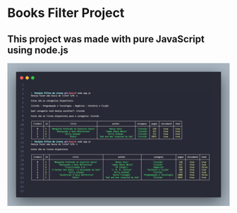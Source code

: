 # Books Filter Project

## This project was made with pure JavaScript using node.js

<img src="books_filter.png">
